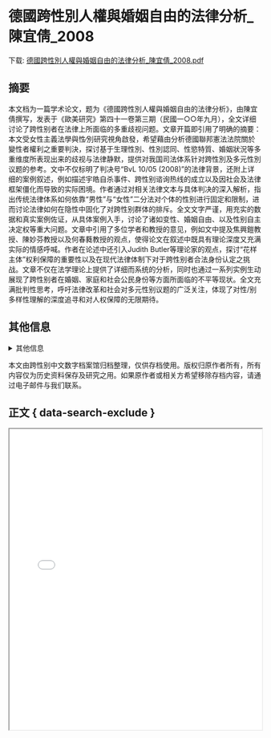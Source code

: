 # 德國跨性別人權與婚姻自由的法律分析_陳宜倩_2008

<!-- tcd_download_link -->
下载: <a href="../德國跨性別人權與婚姻自由的法律分析_陳宜倩_2008.pdf" download>德國跨性別人權與婚姻自由的法律分析_陳宜倩_2008.pdf</a>
<!-- tcd_download_link_end -->

## 摘要

<!-- tcd_abstract -->
本文档为一篇学术论文，题为《德國跨性別人權與婚姻自由的法律分析》，由陳宜倩撰写，发表于《歐美研究》第四十一卷第三期（民國一○○年九月），全文详细讨论了跨性别者在法律上所面临的多重歧视问题。文章开篇即引用了明确的摘要：本文受女性主義法學與性∕別研究視角啟發，希望藉由分析德國聯邦憲法法院關於變性者權利之重要判決，探讨基于生理性別、性別認同、性慾特質、婚姻狀況等多重维度所表现出来的歧视与法律静默，提供对我国司法体系针对跨性別及多元性別议题的参考。文中不仅标明了判决号“BvL 10/05 (2008)”的法律背景，还附上详细的案例叙述，例如描述宇皓自杀事件、跨性别谘询热线的成立以及因社会及法律框架僵化而导致的实际困境。作者通过对相关法律文本与具体判决的深入解析，指出传统法律体系如何依靠“男性”与“女性”二分法对个体的性别进行固定和限制，进而讨论法律如何在隐性中固化了对跨性别群体的排斥。全文文字严谨，用充实的数据和真实案例佐证，从具体案例入手，讨论了诸如变性、婚姻自由、以及性别自主决定权等重大问题。文章中引用了多位学者和教授的意见，例如文中提及焦興鎧教授、陳妙芬教授以及何春蕤教授的观点，使得论文在叙述中既具有理论深度又充满实际的情感呼喊。作者在论述中还引入Judith Butler等理论家的观点，探讨“花样主体”权利保障的重要性以及在现代法律体制下对于跨性别者合法身份认定之挑战。文章不仅在法学理论上提供了详细而系统的分析，同时也通过一系列实例生动展现了跨性别者在婚姻、家庭和社会公民身份等方面所面临的不平等现状。全文充满批判性思考，呼吁法律改革和社会对多元性别议题的广泛关注，体现了对性/别多样性理解的深度追寻和对人权保障的无限期待。

<!-- tcd_abstract_end -->

## 其他信息

<details markdown>
<summary>其他信息</summary>
<!-- tcd_other_info -->

| Attribute       | Value                                  |
|-----------------|----------------------------------------|
| Filename        | 德國跨性別人權與婚姻自由的法律分析_陳宜倩_2008.pdf                             |
| Type            | document                                 |
| Format          | PDF Document                               |
| Size            | 1035410 bytes                           |
| MD5             | cfc23cbb85b633a23a70d5e7bede4f84                                  |
| Archived Date   | 2025-03-11                             |
| Original Link   | [Unknown link(update needed)]                         |
| Author          | 陳宜倩                               |
| Region          | 台灣                               |
| Date            | 2008                                 |
| Tags            | 跨性別, 性別自主決定, 婚姻自由, 法律分析, 德國聯邦憲法法院, 女性主義法學, 多元性別, LGBTIQ, 性別研究, 學術文獻                                 |

<!-- tcd_other_info_end -->
</details>

本文由跨性别中文数字档案馆归档整理，仅供存档使用。版权归原作者所有，所有内容仅为历史资料保存及研究之用。如果原作者或相关方希望移除存档内容，请通过电子邮件与我们联系。


## 正文 { data-search-exclude }

<!-- tcd_main_text -->
<iframe src="../德國跨性別人權與婚姻自由的法律分析_陳宜倩_2008.pdf" width="100%" height="600px">
    <p>无法显示PDF，请下载查看。</p>
</iframe>
<!-- tcd_main_text_end -->

